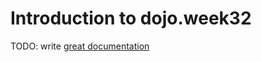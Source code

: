 # Introduction to dojo.week32

TODO: write [great documentation](http://jacobian.org/writing/great-documentation/what-to-write/)
